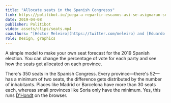 ```yaml
---
title: "Allocate seats in the Spanish Congresss"
link: https://politibot.io/juega-a-repartir-escanos-asi-se-asignaran-segun-el-voto-el-28a/
date: 2019-04-08
publisher: Politibot
video: assets/clips/seats.mp4
coauthors: "[Héctor Meleiro](https://twitter.com/meleiro) and [Eduardo Suárez](https://twitter.com/eduardosuarez)"
role: Design, graphics
---
```


A simple model to make your own seat forecast for the 2019 Spanish election. You can change the percentage of vote for each party and see how the seats get allocated on each province.

There's 350 seats in the Spanish Congress. Every province—there's 52—has a minimum of two seats, the difference gets distributed by the number of inhabitants. Places like Madrid or Barcelona have more than 30 seats each, whereas small provinces like Soria only have the minimum. Yes, this runs [D'Hondt](https://en.wikipedia.org/wiki/D%27Hondt_method) on the browser.
